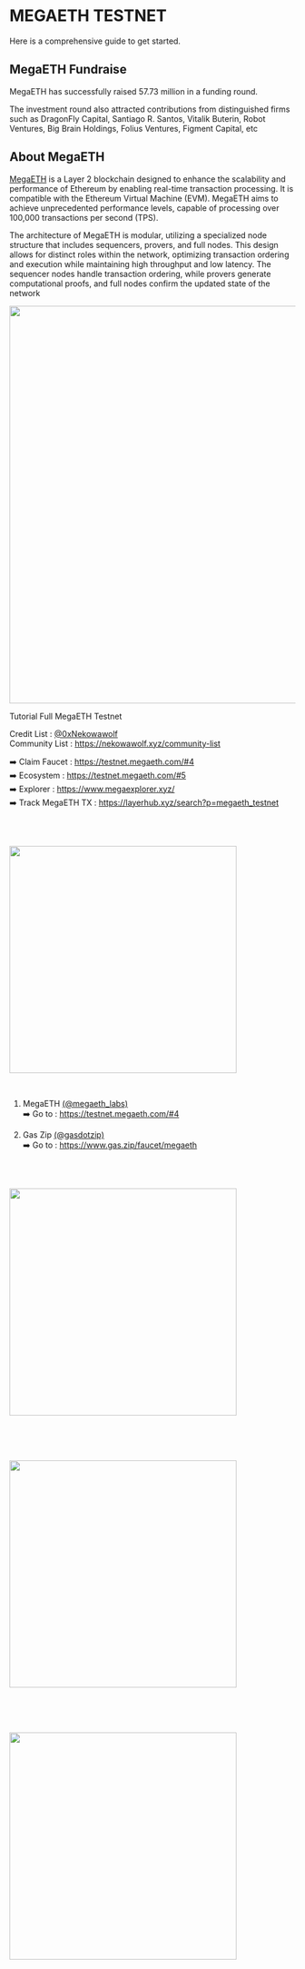 # MEGAETH TESTNET <br>
Here is a comprehensive guide to get started.

## MegaETH Fundraise <br>
MegaETH has successfully raised 57.73 million in a funding round.<br>

The investment round also attracted contributions from distinguished firms such as DragonFly Capital, Santiago R. Santos, Vitalik Buterin, Robot Ventures, Big Brain Holdings, Folius Ventures, Figment Capital, etc <br>

## About MegaETH

<a href="https://x.com/megaeth_labs" target="_blank">MegaETH</a> is a Layer 2 blockchain designed to enhance the scalability and performance of Ethereum by enabling real-time transaction processing. It is compatible with the Ethereum Virtual Machine (EVM). MegaETH aims to achieve unprecedented performance levels, capable of processing over 100,000 transactions per second (TPS). <br>

The architecture of MegaETH is modular, utilizing a specialized node structure that includes sequencers, provers, and full nodes. This design allows for distinct roles within the network, optimizing transaction ordering and execution while maintaining high throughput and low latency. The sequencer nodes handle transaction ordering, while provers generate computational proofs, and full nodes confirm the updated state of the network  <br>

<img src="https://raw.githubusercontent.com/nekowawolf/airdrop-list/main/img/megaeth-img/megaeth.jpg" alt="" width="700"> <br>

Tutorial Full MegaETH Testnet <br>

Credit List : <a href="https://x.com/0xNekowawolf" target="_blank">@0xNekowawolf</a> <br>
Community List : https://nekowawolf.xyz/community-list

➡️ Claim Faucet : https://testnet.megaeth.com/#4 <br>
➡️ Ecosystem : https://testnet.megaeth.com/#5 <br>
➡️ Explorer : https://www.megaexplorer.xyz/ <br> 
➡️ Track MegaETH TX : https://layerhub.xyz/search?p=megaeth_testnet <br> 

<br>
<br>

<img src="https://raw.githubusercontent.com/nekowawolf/airdrop-list/main/img/megaeth-img/faucet_megaeth.png" alt="" width="400"> <br>

<br>

1. MegaETH <a href="https://x.com/megaeth_labs" target="_blank">(@megaeth_labs)</a> <br>
➡️ Go to : https://testnet.megaeth.com/#4 <br>

3. Gas Zip <a href="https://x.com/gasdotzip" target="_blank">(@gasdotzip)</a> <br> 
➡️ Go to : https://www.gas.zip/faucet/megaeth <br>


<br>
<br>

<img src="https://raw.githubusercontent.com/nekowawolf/airdrop-list/main/img/megaeth-img/dex_megaeth.png" alt="" width="400"> <br>

<br>





<br>
<br>

<img src="https://raw.githubusercontent.com/nekowawolf/airdrop-list/main/img/megaeth-img/nft_megaeth.png" alt="" width="400"> <br>

<br>



<br>
<br>

<img src="https://raw.githubusercontent.com/nekowawolf/airdrop-list/main/img/megaeth-img/testnet_megaeth.png" alt="" width="400"> <br>

<br>



